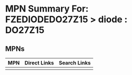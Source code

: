 



# MPN Summary For: FZEDIODEDO27Z15 > diode : DO27Z15

## MPNs
  

|MPN|Direct Links|Search Links|
| :--- | :--- | :--- |
||||
